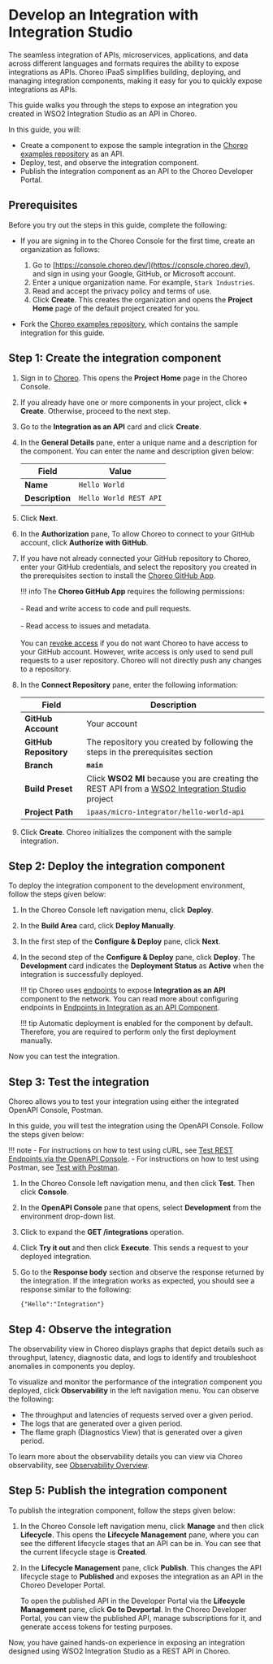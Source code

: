 # Develop an Integration with Integration Studio

The seamless integration of APIs, microservices, applications, and data across different languages and formats requires the ability to expose integrations as APIs. Choreo iPaaS simplifies building, deploying, and managing integration components, making it easy for you to quickly expose integrations as APIs.

This guide walks you through the steps to expose an integration you created in WSO2 Integration Studio as an API in Choreo. 

In this guide, you will:

  - Create a component to expose the sample integration in the [Choreo examples repository](https://github.com/wso2/choreo-examples) as an API. 
  - Deploy, test, and observe the integration component.
  - Publish the integration component as an API to the Choreo Developer Portal.

## Prerequisites

Before you try out the steps in this guide, complete the following:

 - If you are signing in to the Choreo Console for the first time, create an organization as follows:
    1. Go to [https://console.choreo.dev/](https://console.choreo.dev/), and sign in using your Google, GitHub, or Microsoft account.
    2. Enter a unique organization name. For example, `Stark Industries`.
    3. Read and accept the privacy policy and terms of use.
    4. Click **Create**.
       This creates the organization and opens the **Project Home** page of the default project created for you.

 - Fork the [Choreo examples repository](https://github.com/wso2/choreo-examples), which contains the sample integration for this guide.

## Step 1: Create the integration component

1. Sign in to [Choreo](https://console.choreo.dev/). This opens the **Project Home** page in the Choreo Console. 
2. If you already have one or more components in your project, click **+ Create**. Otherwise, proceed to the next step.
3. Go to the **Integration as an API** card and click **Create**.
4. In the **General Details** pane, enter a unique name and a description for the component. You can enter the name and description given below:

    | **Field**       | **Value**              |
    |-----------------|------------------------|
    | **Name**        | `Hello World`          |
    | **Description** | `Hello World REST API` |

5. Click **Next**.
6. In the **Authorization** pane, To allow Choreo to connect to your GitHub account, click **Authorize with GitHub**.
7. If you have not already connected your GitHub repository to Choreo, enter your GitHub credentials, and select the repository you created in the prerequisites section to install the [Choreo GitHub App](https://github.com/marketplace/choreo-apps).

    !!! info
         The **Choreo GitHub App** requires the following permissions:<br/><br/>- Read and write access to code and pull requests.<br/><br/>- Read access to issues and metadata.<br/><br/>You can [revoke access](https://docs.github.com/en/authentication/keeping-your-account-and-data-secure/reviewing-your-authorized-integrations#reviewing-your-authorized-github-apps) if you do not want Choreo to have access to your GitHub account. However, write access is only used to send pull requests to a user repository. Choreo will not directly push any changes to a repository.


7. In the **Connect Repository** pane, enter the following information:

    | **Field**             | **Description**                               |
    |-----------------------|-----------------------------------------------|
    | **GitHub Account**    | Your account                                  |
    | **GitHub Repository** | The repository you created by following the steps in the prerequisites section |
    | **Branch**            | **`main`**                               |
    | **Build Preset**      | Click **WSO2 MI** because you are creating the REST API from a [WSO2 Integration Studio](https://wso2.com/micro-integrator/) project|
    | **Project Path**      | `ipaas/micro-integrator/hello-world-api` |

8. Click **Create**. Choreo initializes the component with the sample integration.

## Step 2: Deploy the integration component

To deploy the integration component to the development environment, follow the steps given below:

1. In the Choreo Console left navigation menu, click **Deploy**.
2. In the **Build Area** card, click **Deploy Manually**.
3. In the first step of the **Configure & Deploy** pane, click **Next**. 
4. In the second step of the **Configure & Deploy** pane, click **Deploy**. 
The **Development** card indicates the **Deployment Status** as **Active** when the integration is successfully deployed.

    !!! tip
         Choreo uses [endpoints](../../choreo-concepts/endpoint.md) to expose **Integration as an API** component to the network. You can read more about configuring endpoints in [Endpoints in Integration as an API Component](https://wso2.com/choreo/docs/develop-components/develop-services/develop-a-service/#what-are-endpoints-in-service-components).

    !!! tip
         Automatic deployment is enabled for the component by default. Therefore, you are required to perform only the first deployment manually.

Now you can test the integration.

## Step 3: Test the integration

Choreo allows you to test your integration using either the integrated OpenAPI Console, Postman.

In this guide, you will test the integration using the OpenAPI Console. Follow the steps given below:

!!! note
      - For instructions on how to test using cURL, see [Test REST Endpoints via the OpenAPI Console](../../testing/test-rest-endpoints-via-the-openapi-console.md).
      - For instructions on how to test using Postman, see [Test with Postman](../../testing/test-apis-using-postman.md).

1. In the Choreo Console left navigation menu, and then click **Test**. Then click **Console**.
2. In the **OpenAPI Console** pane that opens, select **Development** from the environment drop-down list.
3. Click to expand the **GET /integrations** operation.
4. Click **Try it out** and then click **Execute**. This sends a request to your deployed integration.
5. Go to the **Response body** section and observe the response returned by the integration. If the integration works as expected, you should see a response similar to the following:

    `{"Hello":"Integration"}`

## Step 4: Observe the integration

The observability view in Choreo displays graphs that depict details such as throughput, latency, diagnostic data, and logs to identify and troubleshoot anomalies in components you deploy.

To visualize and monitor the performance of the integration component you deployed, click **Observability** in the left navigation menu. You can observe the following:

 - The throughput and latencies of requests served over a given period.
 - The logs that are generated over a given period.
 - The flame graph (Diagnostics View) that is generated over a given period.
  
To learn more about the observability details you can view via Choreo observability, see [Observability Overview](../../monitoring-and-insights/observability-overview.md).

## Step 5: Publish the integration component

To publish the integration component, follow the steps given below:

1. In the Choreo Console left navigation menu, click **Manage** and then click **Lifecycle**. This opens the **Lifecycle Management** pane, where you can see the different lifecycle stages that an API can be in. You can see that the current lifecycle stage is **Created**.
2. In the **Lifecycle Management** pane, click **Publish**. This changes the API lifecycle stage to **Published** and exposes the integration as an API in the Choreo Developer Portal. 
   
   To open the published API in the Developer Portal via the **Lifecycle Management** pane, click **Go to Devportal**. In the Choreo Developer Portal, you can view the published API, manage subscriptions for it, and generate access tokens for testing purposes.

Now, you have gained hands-on experience in exposing an integration designed using WSO2 Integration Studio as a REST API in Choreo.

